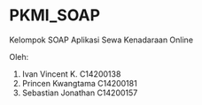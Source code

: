 # PKMI_SOAP
Kelompok SOAP
Aplikasi Sewa Kenadaraan Online

Oleh:
1. Ivan Vincent K.     C14200138
2. Princen Kwangtama   C14200181
3. Sebastian Jonathan  C14200157
